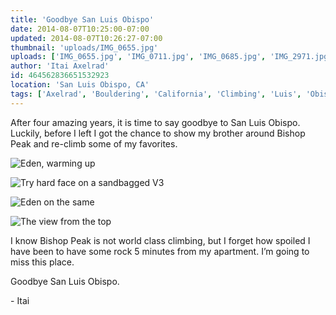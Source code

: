 ```yaml
---
title: 'Goodbye San Luis Obispo'
date: 2014-08-07T10:25:00-07:00
updated: 2014-08-07T10:26:27-07:00
thumbnail: 'uploads/IMG_0655.jpg'
uploads: ['IMG_0655.jpg', 'IMG_0711.jpg', 'IMG_0685.jpg', 'IMG_2971.jpg']
author: 'Itai Axelrad'
id: 464562836651532923
location: 'San Luis Obispo, CA'
tags: ['Axelrad', 'Bouldering', 'California', 'Climbing', 'Luis', 'Obispo', 'San', 'Slo']
---
```


After four amazing years, it is time to say goodbye to San Luis Obispo. Luckily, before I left I got the chance to show my brother around Bishop Peak and re-climb some of my favorites.

![Eden, warming up](uploads/IMG_0655.jpg)

![Try hard face on a sandbagged V3](uploads/IMG_0711.jpg)

![Eden on the same](uploads/IMG_0685.jpg)

![The view from the top](uploads/IMG_2971.jpg)

I know Bishop Peak is not world class climbing, but I forget how spoiled I have been to have some rock 5 minutes from my apartment. I’m going to miss this place.

Goodbye San Luis Obispo.

\- Itai

